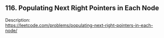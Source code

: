 ## 116. Populating Next Right Pointers in Each Node

Description:  
https://leetcode.com/problems/populating-next-right-pointers-in-each-node/